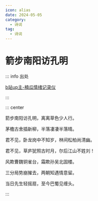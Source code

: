 ```yaml
---
icon: alias
date: 2024-05-05
category:
  - 诗词
tag:
  - 诗词
---
```


# 箭步南阳访孔明

<!-- more -->

::: info 出处

[b站up主-楠瓜情绪记录仪](https://space.bilibili.com/629710808)

<BiliBili bvid="BV1CC411J7QU" />
:::


::: center 

箭步南阳访孔明，离离草色少人行。

茅檐古舍插新柳，半落凄凄半落晴。

君不见，卧龙岗中不知岁，林间松柏尚清幽。

君不见，草庐犹照古时月，尔后江山不姓刘！

风欺曹魏铜雀台，霜欺孙吴北固楼。

三分局势崩摧去，两朝知遇情意留。

当日先生轻摇扇，至今巴蜀见缠头。

:::
